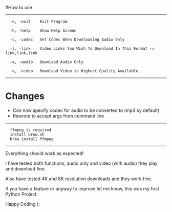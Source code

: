 
#How to use
*********************************
      -e, -exit    Exit Program

      -h, -help    Show Help Screen
      
      -c, -codec   Set Codec When Downloading Audio Only
      
      -l, -link    Video Links You Wish To Download In This Format -> link,link,link

      -a, -audio   Download Audio Only

      -v, -video   Download Video in Highest Quality Available
*********************************

# Changes 

* Can now specify codec for audio to be converted to (mp3 by default)
* Rewrote to accept args from command line

*********************************
      ffmpeg is required 
      install brew.sh
      brew install ffmpeg 
********************************


Everything should work as expected!

I have tested both functions, audio only and video (with audio) they play and download fine.

Also have tested 4K and 8K resolution downloads and they work fine.

If you have a feature or anyway to improve let me know, this was my first Python Project. 

Happy Coding (:
